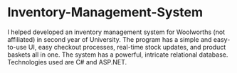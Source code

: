 # Inventory-Management-System
I helped developed an inventory management system for Woolworths (not affiliated) in second year of University. The program has a simple and easy-to-use UI, easy checkout processes, real-time stock updates, and product baskets all in one. The system has a powerful, intricate relational database. Technologies used are C# and ASP.NET. 
